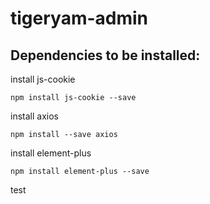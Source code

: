 # tigeryam-admin

## Dependencies to be installed:

install js-cookie

```
npm install js-cookie --save
```

install axios

```
npm install --save axios
```

install element-plus

```
npm install element-plus --save
```

test